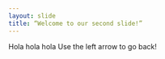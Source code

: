 ```yaml
---
layout: slide
title: “Welcome to our second slide!”
---
```

Hola hola hola
Use the left arrow to go back!
